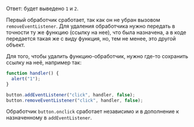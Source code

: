 Ответ: будет выведено `1` и `2`.

Первый обработчик сработает, так как он не убран вызовом `removeEventListener`. Для удаления обработчика нужно передать в точности ту же функцию (ссылку на нее), что была назначена, а в коде передается такая же с виду функция, но, тем не менее, это другой объект. 

Для того, чтобы удалить функцию-обработчик, нужно где-то сохранить ссылку на неё, например так:

```js
function handler() { 
  alert("1"); 
}

button.addEventListener("click", handler, false);
button.removeEventListener("click", handler, false);
```

Обработчик `button.onclick` сработает независимо и в дополнение к назначенному в `addEventListener`.
